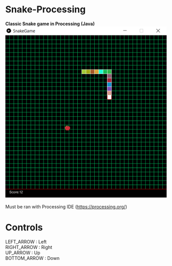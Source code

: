 # Snake-Processing
<b>Classic Snake game in Processing (Java)</b>      
![Screenshot](screenshot.PNG)       
Must be ran with Processing IDE (https://processing.org/)   

Controls
========
LEFT_ARROW : Left    
RIGHT_ARROW : Right    
UP_ARROW : Up    
BOTTOM_ARROW : Down    

